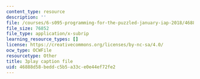 ```yaml
---
content_type: resource
description: ''
file: /courses/6-s095-programming-for-the-puzzled-january-iap-2018/46888d58beddc5b5a33ce0e44ef72fe2_Fp7usgx_CvM.srt
file_size: 76852
file_type: application/x-subrip
learning_resource_types: []
license: https://creativecommons.org/licenses/by-nc-sa/4.0/
ocw_type: OCWFile
resourcetype: Other
title: 3play caption file
uid: 46888d58-bedd-c5b5-a33c-e0e44ef72fe2
---
```

